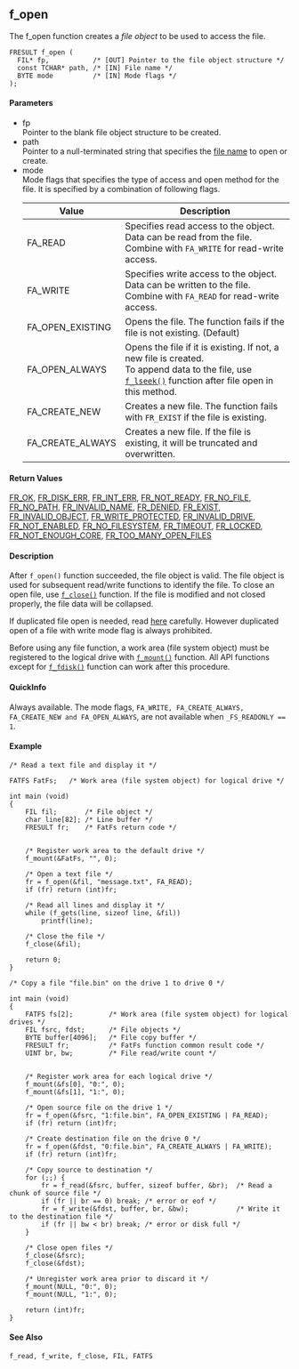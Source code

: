## f\_open

The f\_open function creates a *file object* to be used to access the
file.

    FRESULT f_open (
      FIL* fp,           /* [OUT] Pointer to the file object structure */
      const TCHAR* path, /* [IN] File name */
      BYTE mode          /* [IN] Mode flags */
    );

#### Parameters

  - fp  
    Pointer to the blank file object structure to be created.
  - path  
    Pointer to a null-terminated string that specifies the [file
    name](filename.md) to open or create.
  - mode  
    Mode flags that specifies the type of access and open method for the
    file. It is specified by a combination of following flags.  
    <table>
    <thead>
    <tr class="header">
    <th>Value</th>
    <th>Description</th>
    </tr>
    </thead>
    <tbody>
    <tr class="odd">
    <td>FA_READ</td>
    <td>Specifies read access to the object. Data can be read from the file. Combine with <code>FA_WRITE</code> for read-write access.</td>
    </tr>
    <tr class="even">
    <td>FA_WRITE</td>
    <td>Specifies write access to the object. Data can be written to the file. Combine with <code>FA_READ</code> for read-write access.</td>
    </tr>
    <tr class="odd">
    <td>FA_OPEN_EXISTING</td>
    <td>Opens the file. The function fails if the file is not existing. (Default)</td>
    </tr>
    <tr class="even">
    <td>FA_OPEN_ALWAYS</td>
    <td>Opens the file if it is existing. If not, a new file is created.<br />
    To append data to the file, use <a href="lseek.md"><code>f_lseek()</code></a> function after file open in this method.</td>
    </tr>
    <tr class="odd">
    <td>FA_CREATE_NEW</td>
    <td>Creates a new file. The function fails with <code>FR_EXIST</code> if the file is existing.</td>
    </tr>
    <tr class="even">
    <td>FA_CREATE_ALWAYS</td>
    <td>Creates a new file. If the file is existing, it will be truncated and overwritten.</td>
    </tr>
    </tbody>
    </table>

#### Return Values

[FR\_OK](rc.md#ok), [FR\_DISK\_ERR](rc.md#de),
[FR\_INT\_ERR](rc.md#ie), [FR\_NOT\_READY](rc.md#nr),
[FR\_NO\_FILE](rc.md#ok), [FR\_NO\_PATH](rc.md#np),
[FR\_INVALID\_NAME](rc.md#in), [FR\_DENIED](rc.md#de),
[FR\_EXIST](rc.md#ex), [FR\_INVALID\_OBJECT](rc.md#io),
[FR\_WRITE\_PROTECTED](rc.md#wp), [FR\_INVALID\_DRIVE](rc.md#id),
[FR\_NOT\_ENABLED](rc.md#ne), [FR\_NO\_FILESYSTEM](rc.md#ns),
[FR\_TIMEOUT](rc.md#tm), [FR\_LOCKED](rc.md#lo),
[FR\_NOT\_ENOUGH\_CORE](rc.md#nc),
[FR\_TOO\_MANY\_OPEN\_FILES](rc.md#tf)

#### Description

After `f_open()` function succeeded, the file object is valid. The file
object is used for subsequent read/write functions to identify the file.
To close an open file, use [`f_close()`](close.md) function. If the
file is modified and not closed properly, the file data will be
collapsed.

If duplicated file open is needed, read [here](appnote.md#dup)
carefully. However duplicated open of a file with write mode flag is
always prohibited.

Before using any file function, a work area (file system object) must be
registered to the logical drive with [`f_mount()`](mount.md) function.
All API functions except for [`f_fdisk()`](fdisk.md) function can work
after this procedure.

#### QuickInfo

Always available. The mode flags, `FA_WRITE, FA_CREATE_ALWAYS,
FA_CREATE_NEW and FA_OPEN_ALWAYS`, are not available when `_FS_READONLY
== 1`.

#### Example

    /* Read a text file and display it */
    
    FATFS FatFs;   /* Work area (file system object) for logical drive */
    
    int main (void)
    {
        FIL fil;       /* File object */
        char line[82]; /* Line buffer */
        FRESULT fr;    /* FatFs return code */
    
    
        /* Register work area to the default drive */
        f_mount(&FatFs, "", 0);
    
        /* Open a text file */
        fr = f_open(&fil, "message.txt", FA_READ);
        if (fr) return (int)fr;
    
        /* Read all lines and display it */
        while (f_gets(line, sizeof line, &fil))
            printf(line);
    
        /* Close the file */
        f_close(&fil);
    
        return 0;
    }

    /* Copy a file "file.bin" on the drive 1 to drive 0 */
    
    int main (void)
    {
        FATFS fs[2];         /* Work area (file system object) for logical drives */
        FIL fsrc, fdst;      /* File objects */
        BYTE buffer[4096];   /* File copy buffer */
        FRESULT fr;          /* FatFs function common result code */
        UINT br, bw;         /* File read/write count */
    
    
        /* Register work area for each logical drive */
        f_mount(&fs[0], "0:", 0);
        f_mount(&fs[1], "1:", 0);
    
        /* Open source file on the drive 1 */
        fr = f_open(&fsrc, "1:file.bin", FA_OPEN_EXISTING | FA_READ);
        if (fr) return (int)fr;
    
        /* Create destination file on the drive 0 */
        fr = f_open(&fdst, "0:file.bin", FA_CREATE_ALWAYS | FA_WRITE);
        if (fr) return (int)fr;
    
        /* Copy source to destination */
        for (;;) {
            fr = f_read(&fsrc, buffer, sizeof buffer, &br);  /* Read a chunk of source file */
            if (fr || br == 0) break; /* error or eof */
            fr = f_write(&fdst, buffer, br, &bw);            /* Write it to the destination file */
            if (fr || bw < br) break; /* error or disk full */
        }
    
        /* Close open files */
        f_close(&fsrc);
        f_close(&fdst);
    
        /* Unregister work area prior to discard it */
        f_mount(NULL, "0:", 0);
        f_mount(NULL, "1:", 0);
    
        return (int)fr;
    }

#### See Also

`f_read, f_write, f_close, FIL, FATFS`
